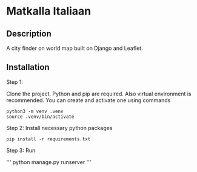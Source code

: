 # Matkalla Italiaan

## Description

A city finder on world map built on Django and Leaflet.

## Installation

Step 1:

Clone the project. Python and pip are required. Also virtual environment is recommended. You can create and activate one using commands

```
python3 -m venv .venv
source .venv/bin/activate
```

Step 2: Install necessary python packages

```
pip install -r requirements.txt
```

Step 3: Run

'''
python manage.py runserver
'''